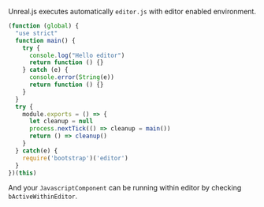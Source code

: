 Unreal.js executes automatically `editor.js` with editor enabled environment. 

```js
(function (global) {
  "use strict"
  function main() {
    try {
      console.log("Hello editor")
      return function () {}
    } catch (e) {
      console.error(String(e))
      return function () {}
    }
  }
  try {
    module.exports = () => {
      let cleanup = null
      process.nextTick(() => cleanup = main())
      return () => cleanup()
    }
  } catch(e) {
    require('bootstrap')('editor')
  }
})(this)
```

And your `JavascriptComponent` can be running within editor by checking `bActiveWithinEditor`.